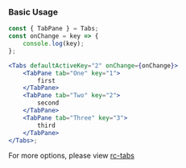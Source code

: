 ### Basic Usage

```jsx
const { TabPane } = Tabs;
const onChange = key => {
	console.log(key);
};

<Tabs defaultActiveKey="2" onChange={onChange}>
	<TabPane tab="One" key="1">
		first
	</TabPane>
	<TabPane tab="Two" key="2">
		second
	</TabPane>
	<TabPane tab="Three" key="3">
		third
	</TabPane>
</Tabs>;
```

For more options, please view [rc-tabs](https://github.com/react-component/tabs)